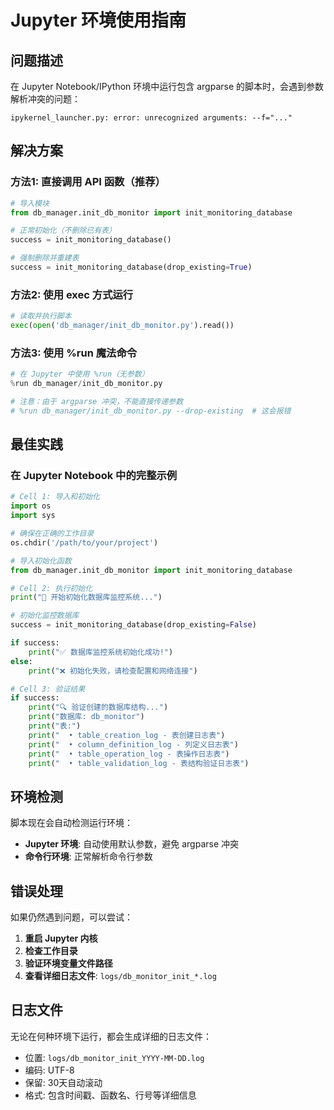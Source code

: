 # Jupyter 环境使用指南

## 问题描述
在 Jupyter Notebook/IPython 环境中运行包含 argparse 的脚本时，会遇到参数解析冲突的问题：

```
ipykernel_launcher.py: error: unrecognized arguments: --f="..."
```

## 解决方案

### 方法1: 直接调用 API 函数（推荐）

```python
# 导入模块
from db_manager.init_db_monitor import init_monitoring_database

# 正常初始化（不删除已有表）
success = init_monitoring_database()

# 强制删除并重建表
success = init_monitoring_database(drop_existing=True)
```

### 方法2: 使用 exec 方式运行

```python
# 读取并执行脚本
exec(open('db_manager/init_db_monitor.py').read())
```

### 方法3: 使用 %run 魔法命令

```python
# 在 Jupyter 中使用 %run（无参数）
%run db_manager/init_db_monitor.py

# 注意：由于 argparse 冲突，不能直接传递参数
# %run db_manager/init_db_monitor.py --drop-existing  # 这会报错
```

## 最佳实践

### 在 Jupyter Notebook 中的完整示例

```python
# Cell 1: 导入和初始化
import os
import sys

# 确保在正确的工作目录
os.chdir('/path/to/your/project')

# 导入初始化函数
from db_manager.init_db_monitor import init_monitoring_database

# Cell 2: 执行初始化
print("🚀 开始初始化数据库监控系统...")

# 初始化监控数据库
success = init_monitoring_database(drop_existing=False)

if success:
    print("✅ 数据库监控系统初始化成功!")
else:
    print("❌ 初始化失败，请检查配置和网络连接")

# Cell 3: 验证结果
if success:
    print("🔍 验证创建的数据库结构...")
    print("数据库: db_monitor")
    print("表:")
    print("  • table_creation_log - 表创建日志表")
    print("  • column_definition_log - 列定义日志表") 
    print("  • table_operation_log - 表操作日志表")
    print("  • table_validation_log - 表结构验证日志表")
```

## 环境检测

脚本现在会自动检测运行环境：

- **Jupyter 环境**: 自动使用默认参数，避免 argparse 冲突
- **命令行环境**: 正常解析命令行参数

## 错误处理

如果仍然遇到问题，可以尝试：

1. **重启 Jupyter 内核**
2. **检查工作目录**
3. **验证环境变量文件路径**
4. **查看详细日志文件**: `logs/db_monitor_init_*.log`

## 日志文件

无论在何种环境下运行，都会生成详细的日志文件：

- 位置: `logs/db_monitor_init_YYYY-MM-DD.log`
- 编码: UTF-8
- 保留: 30天自动滚动
- 格式: 包含时间戳、函数名、行号等详细信息
